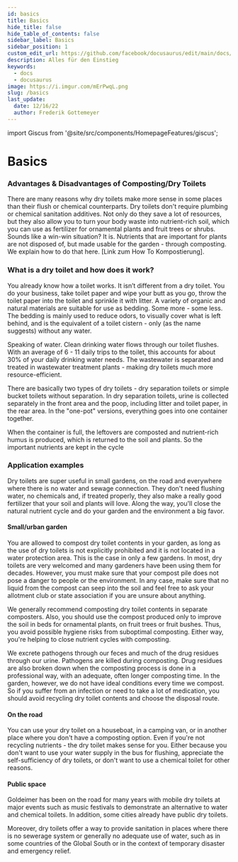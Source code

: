 ```yaml
---
id: basics
title: Basics
hide_title: false
hide_table_of_contents: false
sidebar_label: Basics
sidebar_position: 1
custom_edit_url: https://github.com/facebook/docusaurus/edit/main/docs/api-doc-markdown.md
description: Alles für den Einstieg
keywords:
  - docs
  - docusaurus
image: https://i.imgur.com/mErPwqL.png
slug: /basics
last_update:
  date: 12/16/22
  author: Frederik Gottemeyer
---
```


import Giscus from '@site/src/components/HomepageFeatures/giscus';

# Basics

### Advantages & Disadvantages of Composting/Dry Toilets


There are many reasons why dry toilets make more sense in some places than their flush or chemical counterparts. Dry toilets don't require plumbing or chemical sanitation additives. Not only do they save a lot of resources, but they also allow you to turn your body waste into nutrient-rich soil, which you can use as fertilizer for ornamental plants and fruit trees or shrubs. Sounds like a win-win situation? It is. Nutrients that are important for plants are not disposed of, but made usable for the garden - through composting. We explain how to do that here. [Link zum How To Kompostierung].

### What is a dry toilet and how does it work? 

You already know how a toilet works. It isn’t different from a dry toilet. You do your business, take toilet paper and wipe your butt as you go, throw the toilet paper into the toilet and sprinkle it with litter. A variety of organic and natural materials are suitable for use as bedding. Some more - some less. The bedding is mainly used to reduce odors, to visually cover what is left behind, and is the equivalent of a toilet cistern - only (as the name suggests) without any water.

Speaking of water. Clean drinking water flows through our toilet flushes. With an average of 6 - 11 daily trips to the toilet, this accounts for about 30% of your daily drinking water needs. The wastewater is separated and treated in wastewater treatment plants - making dry toilets much more resource-efficient.

There are basically two types of dry toilets - dry separation toilets or simple bucket toilets without separation.  In dry separation toilets, urine is collected separately in the front area and the poop, including litter and toilet paper, in the rear area. In the "one-pot" versions, everything goes into one container together.

When the container is full, the leftovers are composted and nutrient-rich humus is produced, which is returned to the soil and plants. So the important nutrients are kept in the cycle

### Application examples    

Dry toilets are super useful in small gardens, on the road and everywhere where there is no water and sewage connection. They don't need flushing water, no chemicals and, if treated properly, they also make a really good fertilizer that your soil and plants will love. Along the way, you'll close the natural nutrient cycle and do your garden and the environment a big favor.

#### Small/urban garden

You are allowed to compost dry toilet contents in your garden, as long as the use of dry toilets is not explicitly prohibited and it is not located in a water protection area. This is the case in only a few gardens. In most, dry toilets are very welcomed and many gardeners have been using them for decades. However, you must make sure that your compost pile does not pose a danger to people or the environment. In any case, make sure that no liquid from the compost can seep into the soil and feel free to ask your allotment club or state association if you are unsure about anything.

We generally recommend composting dry toilet contents in separate composters. Also, you should use the compost produced only to improve the soil in beds for ornamental plants, on fruit trees or fruit bushes. Thus, you avoid possible hygiene risks from suboptimal composting. Either way, you're helping to close nutrient cycles with composting.

We excrete pathogens through our feces and much of the drug residues through our urine. Pathogens are killed during composting. Drug residues are also broken down when the  composting process is done in a professional way, with an adequate, often longer composting time.   In the garden, however, we do not have ideal conditions every time we compost. So if you suffer from an infection or need to take a lot of medication, you should avoid recycling dry toilet contents and choose the disposal route.

#### On the road

You can use your dry toilet on a houseboat, in a camping van, or in another place where you don't have a composting option. Even if you're not recycling nutrients - the dry toilet makes sense for you. Either because you don't want to use your water supply in the bus for flushing, appreciate the self-sufficiency of dry toilets, or don't want to use a chemical toilet for other reasons.

#### Public space

Goldeimer has been on the road for many years with mobile dry toilets at major events such as music festivals to demonstrate an alternative to water and chemical toilets. In addition, some cities already have public dry toilets.

Moreover, dry toilets offer a way to provide sanitation in places where there is no sewerage system or generally no adequate use of water, such as in some countries of the Global South or in the context of temporary disaster and emergency relief.

<Giscus />
